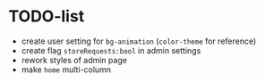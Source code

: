 # TODO-list

* create user setting for `bg-animation` (`color-theme` for reference)
* create flag `storeRequests:bool` in admin settings
* rework styles of admin page
* make `home` multi-column
